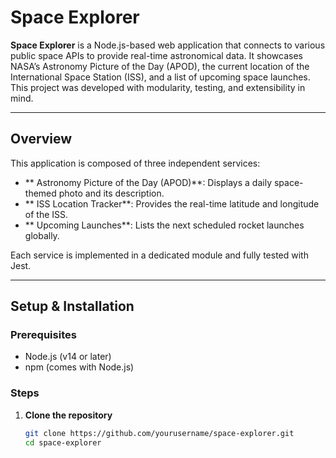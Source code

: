 #  Space Explorer

**Space Explorer** is a Node.js-based web application that connects to various public space APIs to provide real-time astronomical data. It showcases NASA’s Astronomy Picture of the Day (APOD), the current location of the International Space Station (ISS), and a list of upcoming space launches. This project was developed with modularity, testing, and extensibility in mind.

---

## Overview

This application is composed of three independent services:

- ** Astronomy Picture of the Day (APOD)**: Displays a daily space-themed photo and its description.
- ** ISS Location Tracker**: Provides the real-time latitude and longitude of the ISS.
- ** Upcoming Launches**: Lists the next scheduled rocket launches globally.

Each service is implemented in a dedicated module and fully tested with Jest.

---

##  Setup & Installation

### Prerequisites

- Node.js (v14 or later)
- npm (comes with Node.js)

### Steps

1. **Clone the repository**
   ```bash
   git clone https://github.com/yourusername/space-explorer.git
   cd space-explorer
